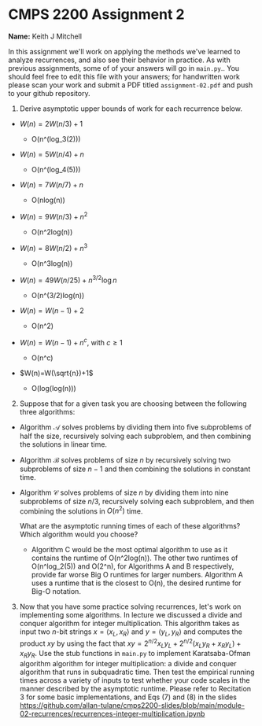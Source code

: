 # CMPS 2200 Assignment 2

**Name:** Keith J Mitchell

In this assignment we'll work on applying the methods we've learned to analyze recurrences, and also see their behavior
in practice. As with previous
assignments, some of of your answers will go in `main.py`.. You
should feel free to edit this file with your answers; for handwritten
work please scan your work and submit a PDF titled `assignment-02.pdf`
and push to your github repository.


1. Derive asymptotic upper bounds of work for each recurrence below.
  * $W(n)=2W(n/3)+1$
    
    * O(n^(log_3(2)))
         
  * $W(n)=5W(n/4)+n$

    * O(n^(log_4(5)))
  
  * $W(n)=7W(n/7)+n$

    * O(nlog(n))
  
  * $W(n)=9W(n/3)+n^2$

    * O(n^2log(n))
  
  * $W(n)=8W(n/2)+n^3$

    * O(n^3log(n))
  
  * $W(n)=49W(n/25)+n^{3/2}\log n$

    * O(n^(3/2)log(n))
  
  * $W(n)=W(n-1)+2$

    * O(n^2)
  
  * $W(n)= W(n-1)+n^c$, with $c\geq 1$

    * O(n^c)
  
  * $W(n)=W(\sqrt{n})+1$

    * O(log(log(n)))
  
2. Suppose that for a given task you are choosing between the following three algorithms:

  * Algorithm $\mathcal{A}$ solves problems by dividing them into
      five subproblems of half the size, recursively solving each
      subproblem, and then combining the solutions in linear time.

  * Algorithm $\mathcal{B}$ solves problems of size $n$ by
      recursively solving two subproblems of size $n-1$ and then
      combining the solutions in constant time.
    
  * Algorithm $\mathcal{C}$ solves problems of size $n$ by dividing
      them into nine subproblems of size $n/3$, recursively solving
      each subproblem, and then combining the solutions in $O(n^2)$
      time.

    What are the asymptotic running times of each of these algorithms?
    Which algorithm would you choose?
    
    * Algorithm C would be the most optimal algorithm to use as it contains the runtime of O(n^2log(n)). The other two runtimes of O(n^log_2(5)) and O(2^n), for Algorithms A and B respectively, provide far worse Big O runtimes for larger numbers. Algorithm A uses a runtime that is the closest to O(n), the desired runtime for Big-O notation.

3. Now that you have some practice solving recurrences, let's work on
  implementing some algorithms. In lecture we discussed a divide and
  conquer algorithm for integer multiplication. This algorithm takes
  as input two $n$-bit strings $x = \langle x_L, x_R\rangle$ and
  $y=\langle y_L, y_R\rangle$ and computes the product $xy$ by using
  the fact that $xy = 2^{n/2}x_Ly_L + 2^{n/2}(x_Ly_R+x_Ry_L) +
  x_Ry_R.$ Use the
  stub functions in `main.py` to implement Karatsaba-Ofman algorithm algorithm for integer
  multiplication: a divide and conquer algorithm that runs in
  subquadratic time. Then test the empirical running times across a
  variety of inputs to test whether your code scales in the manner
  described by the asymptotic runtime. Please refer to Recitation 3 for some basic implementations, and Eqs (7) and (8) in the slides https://github.com/allan-tulane/cmps2200-slides/blob/main/module-02-recurrences/recurrences-integer-multiplication.ipynb